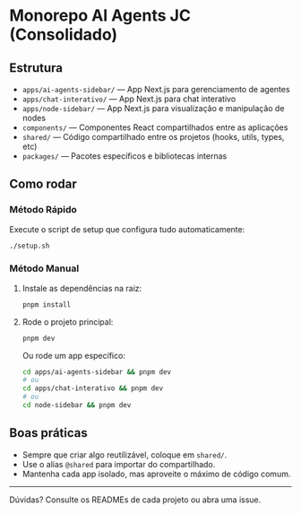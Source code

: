 # Monorepo AI Agents JC (Consolidado)

## Estrutura

- `apps/ai-agents-sidebar/` — App Next.js para gerenciamento de agentes
- `apps/chat-interativo/` — App Next.js para chat interativo
- `apps/node-sidebar/` — App Next.js para visualização e manipulação de nodes
- `components/` — Componentes React compartilhados entre as aplicações
- `shared/` — Código compartilhado entre os projetos (hooks, utils, types, etc)
- `packages/` — Pacotes específicos e bibliotecas internas

## Como rodar

### Método Rápido
Execute o script de setup que configura tudo automaticamente:
```bash
./setup.sh
```

### Método Manual
1. Instale as dependências na raiz:
   ```bash
   pnpm install
   ```
2. Rode o projeto principal:
   ```bash
   pnpm dev
   ```
   Ou rode um app específico:
   ```bash
   cd apps/ai-agents-sidebar && pnpm dev
   # ou
   cd apps/chat-interativo && pnpm dev
   # ou
   cd node-sidebar && pnpm dev
   ```

## Boas práticas
- Sempre que criar algo reutilizável, coloque em `shared/`.
- Use o alias `@shared` para importar do compartilhado.
- Mantenha cada app isolado, mas aproveite o máximo de código comum.

---

Dúvidas? Consulte os READMEs de cada projeto ou abra uma issue.
